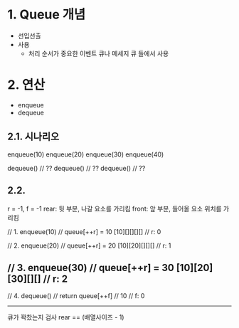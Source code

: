 # 1. Queue 개념

- 선입선출
- 사용
    - 처리 순서가 중요한 이벤트 큐나 메세지 큐 들에서 사용
    
# 2. 연산

- enqueue
- dequeue

## 2.1. 시나리오

enqueue(10)
enqueue(20)
enqueue(30)
enqueue(40)

dequeue()   // ??
dequeue()   // ??
dequeue()   // ??

## 2.2.

r = -1, f = -1
rear: 뒷 부분, 나갈 요소를 가리킴
front: 앞 부분, 들어올 요소 위치를 가리킴

// 1. enqueue(10)
// queue[++r] = 10
[10][][][][]
// r: 0

// 2. enqueue(20)
// queue[++r] = 20
[10][20][][][]
// r: 1

// 3. enqueue(30)
// queue[++r] = 30
[10][20][30][][]
// r: 2
--------------------
// 4. dequeue()
// return queue[++f]    // 10
// f: 0

----------------
큐가 꽉찼는지 검사
rear == (배열사이즈 - 1)

